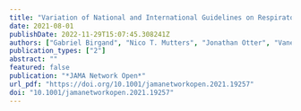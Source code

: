 ```yaml
---
title: "Variation of National and International Guidelines on Respiratory Protection for Health Care Professionals During the COVID-19 Pandemic"
date: 2021-08-01
publishDate: 2022-11-29T15:07:45.308241Z
authors: ["Gabriel Birgand", "Nico T. Mutters", "Jonathan Otter", "Vanessa M. Eichel", "Didier Lepelletier", "Daniel J. Morgan", "Jean-Christophe Lucet"]
publication_types: ["2"]
abstract: ""
featured: false
publication: "*JAMA Network Open*"
url_pdf: "https://doi.org/10.1001/jamanetworkopen.2021.19257"
doi: "10.1001/jamanetworkopen.2021.19257"
---
```


